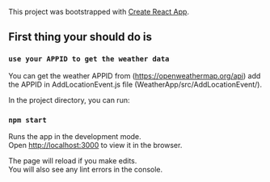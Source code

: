 This project was bootstrapped with [Create React App](https://github.com/facebook/create-react-app).

## First thing your should do is 

### `use your APPID to get the weather data`

You can get the weather APPID from (https://openweathermap.org/api)
add the APPID in AddLocationEvent.js file (WeatherApp/src/AddLocationEvent/).

In the project directory, you can run:

### `npm start`

Runs the app in the development mode.<br />
Open [http://localhost:3000](http://localhost:3000) to view it in the browser.

The page will reload if you make edits.<br />
You will also see any lint errors in the console.
